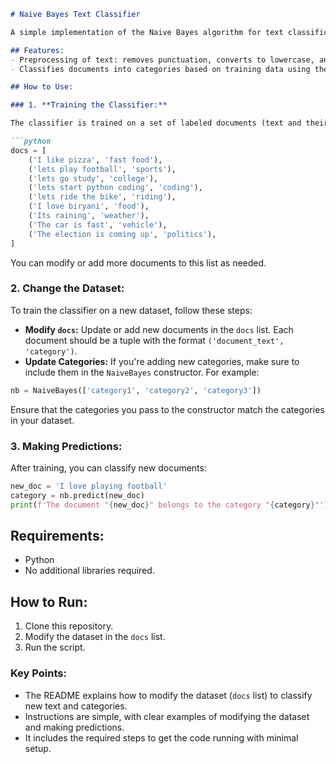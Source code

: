 
```markdown
# Naive Bayes Text Classifier

A simple implementation of the Naive Bayes algorithm for text classification. This classifier is trained on a set of labeled documents and predicts the category of new, unseen documents.

## Features:
- Preprocessing of text: removes punctuation, converts to lowercase, and removes stop words.
- Classifies documents into categories based on training data using the Naive Bayes algorithm.

## How to Use:

### 1. **Training the Classifier:**

The classifier is trained on a set of labeled documents (text and their corresponding categories). Example training data is provided in the `docs` list.

```python
docs = [
    ('I like pizza', 'fast food'),
    ('lets play football', 'sports'),
    ('lets go study', 'college'),
    ('lets start python coding', 'coding'),
    ('lets ride the bike', 'riding'),
    ('I love biryani', 'food'),
    ('Its raining', 'weather'),
    ('The car is fast', 'vehicle'),
    ('The election is coming up', 'politics'),
]
```

You can modify or add more documents to this list as needed.

### 2. Change the Dataset:

To train the classifier on a new dataset, follow these steps:

- **Modify `docs`:** Update or add new documents in the `docs` list. Each document should be a tuple with the format `('document_text', 'category')`.
- **Update Categories:** If you're adding new categories, make sure to include them in the `NaiveBayes` constructor. For example:

```python
nb = NaiveBayes(['category1', 'category2', 'category3'])
```

Ensure that the categories you pass to the constructor match the categories in your dataset.

### 3. **Making Predictions:**

After training, you can classify new documents:

```python
new_doc = 'I love playing football'
category = nb.predict(new_doc)
print(f'The document "{new_doc}" belongs to the category "{category}"')
```

## Requirements:
- Python 
- No additional libraries required.

## How to Run:
1. Clone this repository.
2. Modify the dataset in the `docs` list.
3. Run the script.

### Key Points:
- The README explains how to modify the dataset (`docs` list) to classify new text and categories.
- Instructions are simple, with clear examples of modifying the dataset and making predictions.
- It includes the required steps to get the code running with minimal setup.
